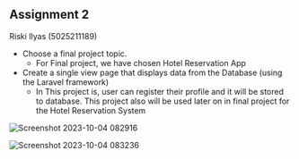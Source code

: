 ## Assignment 2
Riski Ilyas (5025211189)

- Choose a final project topic.
  - For Final project, we have chosen Hotel Reservation App
- Create a single view page that displays data from the Database (using the Laravel framework)
  - In This project is, user can register their profile and it will be stored to database. This project also will be used later on in final project for the Hotel Reservation System

![Screenshot 2023-10-04 082916](https://github.com/riskiilyas/Laravel-Form-PBKK/assets/71499142/13bfe88d-0b7e-475e-bd87-58934e7f622b)

![Screenshot 2023-10-04 083236](https://github.com/riskiilyas/Laravel-Form-PBKK/assets/71499142/84c8000b-9f25-425e-891b-ad4859422f1e)
